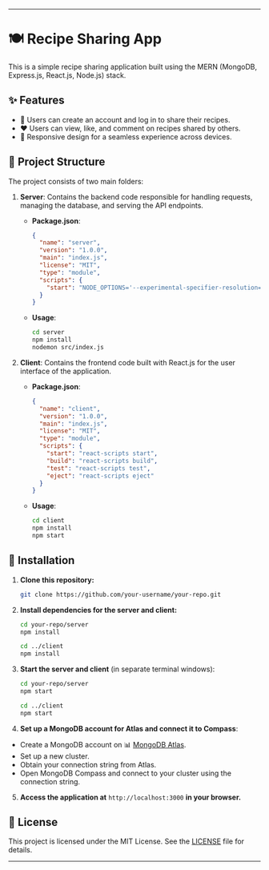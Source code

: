 
---

# 🍽️ Recipe Sharing App

This is a simple recipe sharing application built using the MERN (MongoDB, Express.js, React.js, Node.js) stack.

## ✨ Features

- 📝 Users can create an account and log in to share their recipes.
- ❤️ Users can view, like, and comment on recipes shared by others.
- 📱 Responsive design for a seamless experience across devices.

## 📁 Project Structure

The project consists of two main folders:

1. **Server**: Contains the backend code responsible for handling requests, managing the database, and serving the API endpoints.

   - **Package.json**:
     ```json
     {
       "name": "server",
       "version": "1.0.0",
       "main": "index.js",
       "license": "MIT",
       "type": "module",
       "scripts": {
         "start": "NODE_OPTIONS='--experimental-specifier-resolution=node' nodemon src/index.js"
       }
     }
     ```

   - **Usage**:
     ```bash
     cd server
     npm install
     nodemon src/index.js
     ```

2. **Client**: Contains the frontend code built with React.js for the user interface of the application.

   - **Package.json**:
     ```json
     {
       "name": "client",
       "version": "1.0.0",
       "main": "index.js",
       "license": "MIT",
       "type": "module",
       "scripts": {
         "start": "react-scripts start",
         "build": "react-scripts build",
         "test": "react-scripts test",
         "eject": "react-scripts eject"
       }
     }
     ```

   - **Usage**:
     ```bash
     cd client
     npm install
     npm start
     ```

## 🚀 Installation

1. **Clone this repository:**
   ```bash
   git clone https://github.com/your-username/your-repo.git
   ```

2. **Install dependencies for the server and client:**
   ```bash
   cd your-repo/server
   npm install

   cd ../client
   npm install
   ```

3. **Start the server and client** (in separate terminal windows):
   ```bash
   cd your-repo/server
   npm start

   cd ../client
   npm start
   ```
4.  **Set up a MongoDB account for Atlas and connect it to Compass**:
   - Create a MongoDB account on 📊 [MongoDB Atlas](https://www.mongodb.com/cloud/atlas).
   - Set up a new cluster.
   - Obtain your connection string from Atlas.
   - Open MongoDB Compass and connect to your cluster using the connection string.

5. **Access the application at** `http://localhost:3000` **in your browser.**

## 📄 License

This project is licensed under the MIT License. See the [LICENSE](LICENSE) file for details.

---

